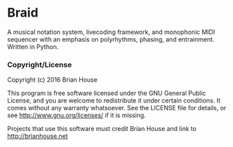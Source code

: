 Braid
=====

A musical notation system, livecoding framework, and monophonic MIDI sequencer with an emphasis on polyrhythms, phasing, and entrainment. Written in Python.




### Copyright/License

Copyright (c) 2016 Brian House

This program is free software licensed under the GNU General Public License, and you are welcome to redistribute it under certain conditions. It comes without any warranty whatsoever. See the LICENSE file for details, or see <http://www.gnu.org/licenses/> if it is missing.

Projects that use this software must credit Brian House and link to http://brianhouse.net

